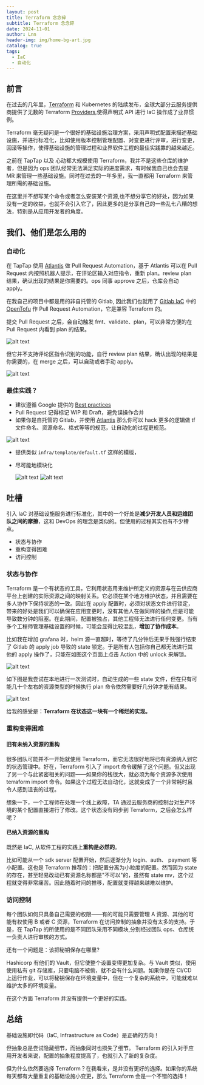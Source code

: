 ```yaml
---
layout: post
title: Terraform 念念碎
subtitle: Terraform 念念碎
date: 2024-11-01
author: Lnn
header-img: img/home-bg-art.jpg
catalog: true
tags:
  - IaC
  - 自动化
---
```


## 前言

在过去的几年里，[Terraform](https://developer.hashicorp.com/terraform) 和 Kubernetes 的陆续发布，全球大部分云服务提供商提供了无数的 Terraform [Providers](https://registry.terraform.io/browse/providers),使得声明式 API 进行 IaC 操作成了业界惯例。

Terraform 毫无疑问是一个很好的基础设施治理方案，采用声明式配置来描述基础设施，并进行标准化，比如使用版本控制管理配置、对变更进行评审，进行变更，回滚等操作，使得基础设施的管理过程和业界软件工程的最佳实践靠的越来越近。

之前在 TapTap 以及 心动都大规模使用 Terraform，我并不是这些仓库的维护者，但是因为 ops 团队经常无法满足实际的进度需求，有时候我自己也会去提 MR 来管理一些基础设施。同时在过去的一年多里，我一直都用 Terraform 来管理所需的基础设施。

在这里并不想写某个命令或者怎么安装某个资源,也不想分享它的好处，因为如果没有一定的收益，也就不会引入它了，因此更多的是分享自己的一些乱七八糟的想法，特别是从应用开发者的角度。

## 我们、他们是怎么用的

### 自动化

在 TapTap 使用 [Atlantis](https://www.runatlantis.io) 做 Pull Request Automation，基于 Atlantis 可以在 Pull Request 内按照机器人提示，在评论区输入对应指令，重新 plan。review plan 结果，确认出现的结果是你需要的。ops 同事 approve 之后，仓库会自动 apply。

在我自己的项目中都是用的非自托管的 Gitlab, 因此我们也就用了 [Gitlab IaC](https://docs.gitlab.com/ee/user/infrastructure/iac) 中的 [OpenTofu](https://gitlab.com/components/opentofu) 作 Pull Request Automation，它是兼容 Terraform 的。

提交 Pull Request 之后，会自动触发 fmt、validate、plan，可以非常方便的在 Pull Request 内看到 plan 的结果。

![alt text](image-2.png)

但它并不支持评论区指令识别的功能，自行 review plan 结果，确认出现的结果是你需要的，在 merge 之后，可以自动或者手动 apply。

![alt text](image-3.png)

### 最佳实践？

- 建议遵循 Google 提供的 [Best practices](https://cloud.google.com/docs/terraform/best-practices-for-terraform)
- Pull Request 记得标记 WIP 和 Draft，避免误操作合并
- 如果你是自托管的 Gitlab，并使用 [Atlantis](https://www.runatlantis.io) 那么你可以 hack 更多的逻辑做 tf 文件命名、资源命名、格式等等的规范，让自动化的过程更规范。

![alt text](image-4.png)

- 提供类似 `infra/template/default.tf` 这样的模版，
- 尽可能地模块化

  ![alt text](image-5.png)
  ![alt text](image-6.png)

## 吐槽

引入 IaC 对基础设施服务进行标准化，其中的一个好处是**减少开发人员和运维团队之间的摩擦**，这和 DevOps 的理念是类似的。但使用的过程其实也有不少槽点。

- 状态与协作
- 重构变得困难
- 访问控制

### 状态与协作

Terraform 是一个有状态的工具，它利用状态用来维护所定义的资源与在云供应商平台上创建的实际资源之间的映射关系。它必须在某个地方维护状态，并且需要在多人协作下保持状态的一致。因此在 apply 配置时，必须对状态文件进行锁定，带来的好处是我们可以确保在应用变更时，没有其他人在做同样的操作,但是可能导致数分钟的阻塞。在此期间，配置被独占，其他工程师无法进行任何变更。当有多个工程师管理基础设置的时候，可能会显得比较混乱，**增加了协作成本**。

比如我在增加 grafana 时，helm 源一直超时，等待了几分钟后无果手贱强行结束了 Gitlab 的 apply job 导致的 state 锁定。于是所有人包括你自己都无法进行其他的 apply 操作了，只能在如图这个页面上点击 Action 中的 unlock 来解锁。

![alt text](image.png)

如下图是我尝试在本地进行一次测试时，自动生成的一些 state 文件，但在只有可能几十个左右的资源类型的时候执行 plan 命令依然需要好几分钟才能有结果。

![alt text](image-1.png)

给我的感受是：**Terraform 在状态这一块有一个稀烂的实现。**

### 重构变得困难

#### 旧有未纳入资源的重构

很多团队可能并不一开始就使用 Terraform，而它无法很好地将已有资源纳入到它的状态管理中。好在，Terraform 引入了 import 命令缓解了这个问题。但又出现了另一个与此紧密相关的问题——如果你的栈很大，就必须为每个资源多次使用 terraform import 命令。如果这个过程无法自动化，这就变成了一个非常耗时且令人感到沮丧的过程。

想象一下，一个工程师在处理一个线上故障，TA 通过云服务商的控制台对生产环境的某个配置直接进行了修改。这个状态没有同步到 Terraform，之后会怎么样呢？

#### 已纳入资源的重构

既然是 IaC, 从软件工程的实践上**重构是必然的**。

比如可能从一个 sdk server 配置开始，然后逐渐分为 login、auth、 payment 等小配置。这也是 Terraform 推荐的：把配置分离为小粒度的配置。然而因为 state 的存在，甚至轻易改动已有资源名称都是"不可以"的，虽然有 state mv，这个过程就变得非常痛苦。因此随着时间的推移，配置就变得越来越难以维护。

### 访问控制

每个团队如何只具备自己需要的权限——有的可能只需要管理 A 资源、其他的可能有权使用 B 或者 C 资源，Terraform 在访问控制的抽象并没有太多的支持。于是，在 TapTap 的所使用的是不同团队采用不同模块,分别经过团队 ops、仓库统一负责人进行审核的方式。

还有一个问题是：该把秘钥保存在哪里?

Hashicorp 有他们的 Vault，但它使整个设置变得更加复杂。与 Vault 类似，使用使用私有 git 存储库，只要电脑不被偷，就不会有什么问题。如果你是在 CI/CD 上运行作业，可以将秘钥保存在环境变量中，但在一个复杂的系统中，可能就难以维护太多的环境变量。

在这个方面 Terraform 并没有提供一个更好的实践。

## 总结

基础设施即代码（IaC, Infrastructure as Code）是正确的方向！

但抽象总是尝试隐藏细节，而抽象同时也损失了细节。 Terraform 的引入对于应用开发者来说，配置的抽象程度提高了，也就引入了新的复杂度。

但为什么依然要选择 Terraform？在我看来，是并没有更好的选择。如果你的系统每天都有大量重复的基础设施小变更，那么 Terraform 会是一个不错的选择！
